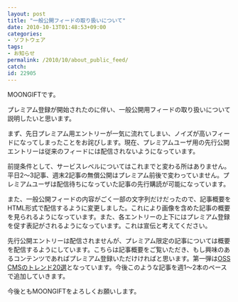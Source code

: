```yaml
---
layout: post
title: "一般公開フィードの取り扱いについて"
date: 2010-10-13T01:48:53+09:00
categories:
- ソフトウェア
tags: 
- お知らせ
permalink: /2010/10/about_public_feed/
catch: 
id: 22905
---
```

MOONGIFTです。

  

プレミアム登録が開始されたのに伴い、一般公開用フィードの取り扱いについて説明したいと思います。

  

まず、先日プレミアム用エントリーが一気に流れてしまい、ノイズが高いフィードになってしまったことをお詫びします。現在、プレミアムユーザ用の先行公開エントリーは従来のフィードには配信されないようになっています。

  

前提条件として、サービスレベルについてはこれまでと変わる所はありません。平日2〜3記事、週末2記事の無償公開はプレミアム前後で変わっていません。プレミアムユーザは配信待ちになっていた記事の先行購読が可能になっています。

  

また、一般公開フィードの内容がごく一部の文字列だけだったので、記事概要をHTML形式で配信するように変更しました。これにより画像を含めた記事の概要を見られるようになっています。また、各エントリーの上下にはプレミアム登録を促す表記がされるようになっています。これは宣伝と考えてください。

  

先行公開エントリーは配信されませんが、プレミアム限定の記事については概要を配信するようにしています。こちらは記事概要をご覧いただき、もし興味のあるコンテンツであればプレミアム登録いただけければと思います。第一弾は[OSS CMSのトレンド20選](http://www.moongift.jp/2010/10/oss_cms_20/)となっています。今後このような記事を週1〜2本のペースで追加していきます。

  

今後ともMOONGIFTをよろしくお願いします。

  
